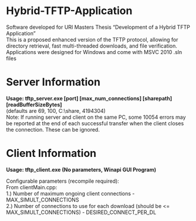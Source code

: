 # Hybrid-TFTP-Application
Software developed for URI Masters Thesis “Development of a Hybrid TFTP Application”  
This is a proposed enhanced version of the TFTP protocol, allowing for directory retrieval, fast multi-threaded downloads, and file verification.  
Applications were designed for Windows and come with MSVC 2010 .sln files  


Server Information  
==================  
**Usage: tftp_server.exe [port] [max_num_connections] [sharepath] [readBufferSizeBytes]**  
(defaults are 69, 100, C:\share\, 4194304)  
Note:  If running server and client on the same PC, some 10054 errors may be reported at the end of each successful transfer when the client closes the connection.  These can be ignored.  


Client Information
==================
**Usage: tftp_client.exe (No parameters, Winapi GUI Program)**  

Configurable parameters (recompile required):  
From clientMain.cpp:  
1.) Number of maximum ongoing client connections - MAX_SIMULT_CONNECTIONS  
2.) Number of connections to use for each download (should be <= MAX_SIMULT_CONNECTIONS) - DESIRED_CONNECT_PER_DL  


